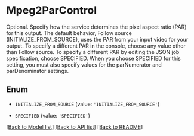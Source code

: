 # Mpeg2ParControl

Optional. Specify how the service determines the pixel aspect ratio (PAR) for this output. The default behavior, Follow source (INITIALIZE_FROM_SOURCE), uses the PAR from your input video for your output. To specify a different PAR in the console, choose any value other than Follow source. To specify a different PAR by editing the JSON job specification, choose SPECIFIED. When you choose SPECIFIED for this setting, you must also specify values for the parNumerator and parDenominator settings.

## Enum

* `INITIALIZE_FROM_SOURCE` (value: `'INITIALIZE_FROM_SOURCE'`)

* `SPECIFIED` (value: `'SPECIFIED'`)

[[Back to Model list]](../README.md#documentation-for-models) [[Back to API list]](../README.md#documentation-for-api-endpoints) [[Back to README]](../README.md)


